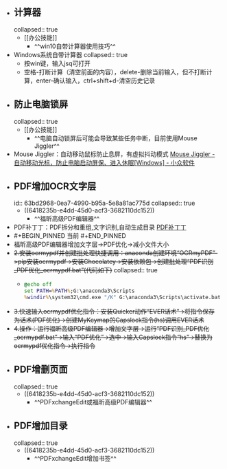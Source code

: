 - ## 计算器
  collapsed:: true
	- [[办公技能]]
		- ^^win10自带计算器使用技巧^^
- Windows系统自带计算器
  collapsed:: true
	- 按win键，输入jsq可打开
	- 空格-打断计算（清空前面的内容），delete-删除当前输入，但不打断计算，enter-确认输入，ctrl+shift+d-清空历史记录
- ## 防止电脑锁屏
  collapsed:: true
	- [[办公技能]]
		- ^^电脑自动锁屏后可能会导致某些任务中断，目前使用Mouse Jiggler^^
- Mouse Jiggler：自动移动鼠标防止息屏，有虚拟抖动模式 [Mouse Jiggler - 自动移动光标，防止电脑启动屏保、进入休眠[Windows] - 小众软件](https://www.appinn.com/mouse-jiggler-2/)
- ## PDF增加OCR文字层
  id:: 63bd2968-0ea7-4990-b95a-5e8a81ac775d
  collapsed:: true
	- ((6418235b-e4dd-45d0-acf3-3682110dc152))
		- ^^福昕高级PDF编辑器^^
- PDF补丁丁：PDF拆分和重组,文字识别,自动生成目录 [PDF补丁丁](https://www.cnblogs.com/pdfpatcher/)
- #+BEGIN_PINNED
  当前
  #+END_PINNED
- 福昕高级PDF编辑器增加文字层->PDF优化->减小文件大小
- ~~2.安装ocrmypdf并创建批处理快捷调用：anaconda创建环境“OCRmyPDF”->pip安装ocrmypdf->安装Chocolatey->安装依赖包->创建批处理“PDF识别_PDF优化_ocrmypdf.bat”(代码如下)~~
  collapsed:: true
	- ``` cmd
	  @echo off    
	  set PATH=%PATH%;G:\anaconda3\Scripts
	  %windir%\system32\cmd.exe "/K" G:\anaconda3\Scripts\activate.bat OCRmyPDF
	  ```
- ~~3.快速输入ocrmypdf优化指令：安装Quicker动作“EVER话术”->将指令保存为话术(PDF优化)->创建MyKeymap的Capslock指令(hs)调用EVER话术~~
- ~~4.操作：运行福昕高级PDF编辑器->增加文字层->运行“PDF识别_PDF优化_ocrmypdf.bat”->输入“PDF优化”->选中->输入Capslock指令“hs”->替换为ocrmypdf优化指令->执行指令~~
- ## PDF增删页面
  collapsed:: true
	- ((6418235b-e4dd-45d0-acf3-3682110dc152))
		- ^^PDFxchangeEdit或福昕高级PDF编辑器^^
- ## PDF增加目录
  collapsed:: true
	- ((6418235b-e4dd-45d0-acf3-3682110dc152))
		- ^^PDFxchangeEdit增加书签^^